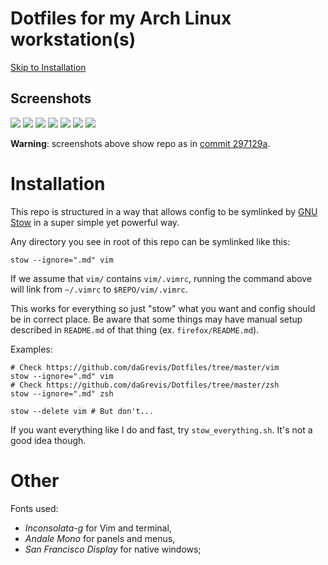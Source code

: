 # Dotfiles for my Arch Linux workstation(s)

[Skip to Installation](https://github.com/daGrevis/Dotfiles#installation)

## Screenshots

[![](https://i.imgur.com/HWJv59e.jpg)](https://imgur.com/a/zZFbo)
[![](https://i.imgur.com/r42gO7t.png)](https://imgur.com/a/zZFbo)
[![](https://i.imgur.com/D00mKEn.png)](https://imgur.com/a/zZFbo)
[![](https://i.imgur.com/nqO2GbG.png)](https://imgur.com/a/zZFbo)
[![](https://i.imgur.com/JJqjOmy.png)](https://imgur.com/a/zZFbo)
[![](https://i.imgur.com/BS5s9TL.png)](https://imgur.com/a/zZFbo)
[![](https://i.imgur.com/sVXpghM.png)](https://imgur.com/a/zZFbo)

**Warning**: screenshots above show repo as in [commit 297129a](https://github.com/daGrevis/Dotfiles/tree/297129a).

# Installation

This repo is structured in a way that allows config to be symlinked
by [GNU Stow](https://www.gnu.org/software/stow/) in a super simple yet powerful
way.

Any directory you see in root of this repo can be symlinked like this:

~~~
stow --ignore=".md" vim
~~~

If we assume that `vim/` contains `vim/.vimrc`, running the command above will
link from `~/.vimrc` to `$REPO/vim/.vimrc`.

This works for everything so just "stow" what you want and config should be in
correct place. Be aware that some things may have manual setup described in
`README.md` of that thing (ex. `firefox/README.md`).

Examples:

~~~
# Check https://github.com/daGrevis/Dotfiles/tree/master/vim
stow --ignore=".md" vim
# Check https://github.com/daGrevis/Dotfiles/tree/master/zsh
stow --ignore=".md" zsh

stow --delete vim # But don't...
~~~

If you want everything like I do and fast, try `stow_everything.sh`. It's not
a good idea though.

# Other

Fonts used:

* *Inconsolata-g* for Vim and terminal,
* *Andale Mono* for panels and menus,
* *San Francisco Display* for native windows;
